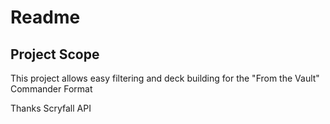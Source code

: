 # Readme

## Project Scope

This project allows easy filtering and deck building for the "From the Vault" Commander Format

Thanks Scryfall API